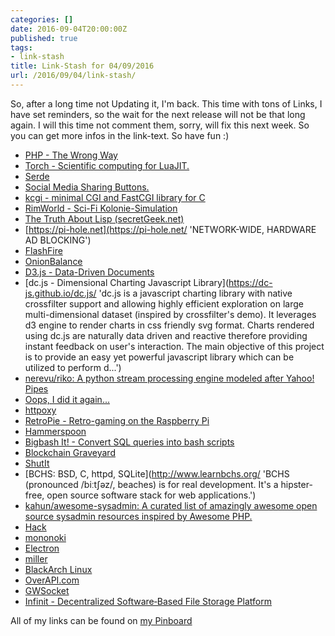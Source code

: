 ```yaml
---
categories: []
date: 2016-09-04T20:00:00Z
published: true
tags:
- link-stash
title: Link-Stash for 04/09/2016
url: /2016/09/04/link-stash/
---
```


So, after a long time not Updating it, I'm back. This time with tons of Links, I have set reminders, so the wait for the next release will not be that long again.
I will this time not comment them, sorry, will fix this next week. So you can get more infos in the link-text. So have fun :)

* [PHP - The Wrong Way](http://www.phpthewrongway.com/ 'This website has been created in an attempt to present a pragmatic view on PHP programming. A view dictated by experience and practical consequence rather than popular trends, theory, or academic dogma.')
* [Torch - Scientific computing for LuaJIT.](http://torch.ch/ 'Torch is a scientific computing framework with wide support for machine learning algorithms that puts GPUs first. It is easy to use and efficient, thanks to an easy and fast scripting language, LuaJIT, and an underlying C/CUDA implementation.')
* [Serde](https://serde.rs/ 'Serde is a framework for serializing and deserializing Rust data structures efficiently and generically. ')
* [Social Media Sharing Buttons.](http://sharingbuttons.io/ 'Super fast and easy Social Media Sharing Buttons. No JavaScript. No tracking.')
* [kcgi - minimal CGI and FastCGI library for C](https://kristaps.bsd.lv/kcgi/ 'kcgi is an open source CGI and FastCGI library for C web applications. It is minimal, secure, and auditable—a useful addition to the BCHS application stack.')
* [RimWorld - Sci-Fi Kolonie-Simulation](http://rimworldgame.com/ 'Eine Sci-Fi Kolonie-Simulation, geführt von einer intelligenten Geschichtenerzähler KI.')
* [The Truth About Lisp (secretGeek.net)](http://www.secretgeek.net/lisp_truth 'In which the truth about lisp is revealed, and some alternatives are enumerated.')
* [https://pi-hole.net](https://pi-hole.net/ 'NETWORK-WIDE, HARDWARE AD BLOCKING')
* [FlashFire](https://flashfire.chainfire.eu/ 'FlashFire is the most advanced on-device firmware flasher available for rooted Android devices. It can flash full firmware packages from various manufacturers, as well as apply over-the-air (OTA) and ZIP updates - all while maintaining root, and without using a custom recovery')
* [OnionBalance](https://onionbalance.readthedocs.io/en/latest/ 'The OnionBalance software allows for Tor hidden service requests to be distributed across multiple backend Tor instances. OnionBalance provides load-balancing while also making onion services more resilient and reliable by eliminating single points-of-failure.')
* [D3.js - Data-Driven Documents](https://d3js.org/ 'D3.js is a JavaScript library for manipulating documents based on data. D3 helps you bring data to life using HTML, SVG, and CSS. D3’s emphasis on web standards gives you the full capabilities of modern browsers without tying yourself to a proprietary framework, combining powerful visualization components and a data-driven approach to DOM manipulation.')
* [dc.js - Dimensional Charting Javascript Library](https://dc-js.github.io/dc.js/ 'dc.js is a javascript charting library with native crossfilter support and allowing highly efficient exploration on large multi-dimensional dataset (inspired by crossfilter's demo). It leverages d3 engine to render charts in css friendly svg format. Charts rendered using dc.js are naturally data driven and reactive therefore providing instant feedback on user's interaction. The main objective of this project is to provide an easy yet powerful javascript library which can be utilized to perform d...')
* [nerevu/riko: A python stream processing engine modeled after Yahoo! Pipes](https://github.com/nerevu/riko 'A python stream processing engine modeled after Yahoo! Pipes')
* [Oops, I did it again...](http://blog.dictvm.org/oops-i-did-it-again/ 'I bought another Chromebook Pixel!')
* [httpoxy](https://httpoxy.org/ 'httpoxy is a vulnerability due to be disclosed in July 2016, affecting web applications. ')
* [RetroPie - Retro-gaming on the Raspberry Pi](https://retropie.org.uk/ 'Retro-gaming on the Raspberry Pi')
* [Hammerspoon](http://www.hammerspoon.org/ 'This is a tool for powerful automation of OS X. At its core, Hammerspoon is just a bridge between the operating system and a Lua scripting engine. What gives Hammerspoon its power is a set of extensions that expose specific pieces of system functionality, to the user.')
* [Bigbash It! - Convert SQL queries into bash scripts](http://bigbash.it/ 'Converts your SQL scripts into an autonomous Bash One-liner that can be executed on almost any *nix device to make quick analyses or crunch GB of logfiles. They perform surprisingly well - thanks to the highly optimized unix tools such as sort and (m)awk - and are sometimes even faster than DB queries for larger data sets. You can find more information about BigBash, for instance details on the supported SQL, on the Github page.')
* [Blockchain Graveyard](https://magoo.github.io/Blockchain-Graveyard/ 'These cryptocurrency institutions have suffered intrusions resulting in stolen financials, or shutdown of the product. Nearly all closed down afterward.  ')
* [ShutIt](https://ianmiell.github.io/shutit/ 'Automation framework for programmers')
* [BCHS: BSD, C, httpd, SQLite](http://www.learnbchs.org/ 'BCHS (pronounced /biːtʃəz/, beaches) is for real development. It's a hipster-free, open source software stack for web applications.')
* [kahun/awesome-sysadmin: A curated list of amazingly awesome open source sysadmin resources inspired by Awesome PHP.](https://github.com/kahun/awesome-sysadmin 'A curated list of amazingly awesome open source sysadmin resources inspired by Awesome PHP.')
* [Hack](https://sourcefoundry.org/hack/ 'Hack is hand groomed and optically balanced to be your go-to code face.')
* [mononoki](https://madmalik.github.io/mononoki/ ' a font for programming and code review')
* [Electron](http://electron.atom.io/ 'Build cross platform desktop apps with JavaScript, HTML, and CSS')
* [miller](https://github.com/johnkerl/miller 'Miller is like sed, awk, cut, join, and sort for name-indexed data such as CSV and tabular JSON')
* [BlackArch Linux](https://www.blackarch.org/index.html 'BlackArch Linux is an Arch Linux-based distribution for penetration testers and security researchers')
* [OverAPI.com](http://overapi.com/ 'Collecting All Cheat Sheets')
* [GWSocket](http://gwsocket.io/ 'gwsocket is a standalone, simple, yet powerful RFC6455 compliant WebSocket Server, written in C.')
* [Infinit - Decentralized Software‑Based File Storage Platform](https://infinit.sh/ 'Infinit allows for the creation of flexible, secure and controlled file storage infrastructure on top of public, private or hybrid cloud resources.')

All of my links can be found on [my Pinboard](https://pinboard.in/u:sangyye/t:link-stash/ 'Sangyyes Pinboard: Link Stash' )
